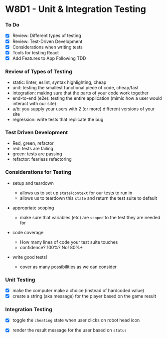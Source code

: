 # W8D1 - Unit & Integration Testing

### To Do
- [x] Review: Different types of testing
- [x] Review: Test-Driven Development
- [x] Considerations when writing tests
- [x] Tools for testing React
- [x] Add Features to App Following TDD

### Review of Types of Testing
- static: linter, eslint, syntax highlighting, cheap
- unit: testing the smallest functional piece of code, cheap/fast
- integration: making sure that the parts of your code work together
- end-to-end (e2e): testing the entire application (mimic how a user would interact with our site)
- a/b: you supply your users with 2 (or more) different versions of your site
- regression: write tests that replicate the bug

### Test Driven Development
- Red, green, refactor
- red: tests are failing
- green: tests are passing
- refactor: fearless refactoring

### Considerations for Testing
- setup and teardown
  - allows us to set up `state`/`context` for our tests to run in
  - allows us to teardown this `state` and return the test suite to default

- appropriate scoping
  - make sure that variables (etc) are `scoped` to the test they are needed for

- code coverage
  - How many lines of code your test suite touches
  - confidence? 100%? No! 80%+

- write good tests!
  - cover as many possibilities as we can consider

### Unit Testing
- [x] make the computer make a choice (instead of hardcoded value)
- [x] create a string (aka message) for the player based on the game result

### Integration Testing
- [x] toggle the `cheating` state when user clicks on robot head icon
- [x] render the result message for the user based on `status`








#
